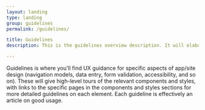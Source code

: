 ```yaml
---
layout: landing
type: landing
group: guidelines
permalink: /guidelines/

title: Guidelines
description: This is the guidelines overview description. It will elaborate on the guidelines and principles that need to be followed to build applications.

---
```


Guidelines is where you'll find UX guidance for specific aspects of app/site design (navigation models, data entry, form validation, accessibility, and so on). These will give high-level tours of the relevant components and styles, with links to the specific pages in the components and styles sections for more detailed guidelines on each element. Each guideline is effectively an article on good usage.